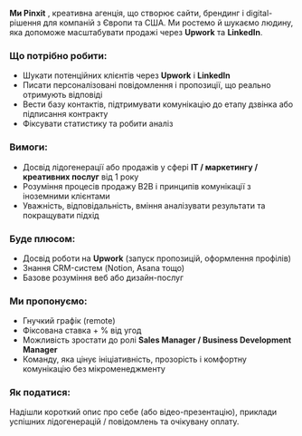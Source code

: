 **Ми Pinxit** , креативна агенція, що створює сайти, брендинг і digital-
рішення для компаній з Європи та США. Ми ростемо й шукаємо людину, яка
допоможе масштабувати продажі через **Upwork** та **LinkedIn**.

### Що потрібно робити:

  * Шукати потенційних клієнтів через **Upwork** і **LinkedIn**
  * Писати персоналізовані повідомлення і пропозиції, що реально отримують відповіді
  * Вести базу контактів, підтримувати комунікацію до етапу дзвінка або підписання контракту
  * Фіксувати статистику та робити аналіз

### Вимоги:

  * Досвід лідогенерації або продажів у сфері **IT / маркетингу / креативних послуг** від 1 року
  * Розуміння процесів продажу B2B і принципів комунікації з іноземними клієнтами
  * Уважність, відповідальність, вміння аналізувати результати та покращувати підхід

### Буде плюсом:

  * Досвід роботи на **Upwork** (запуск пропозицій, оформлення профілів)
  * Знання CRM-систем (Notion, Asana тощо)
  * Базове розуміння веб або дизайн-послуг

### Ми пропонуємо:

  * Гнучкий графік (remote)
  * Фіксована ставка + % від угод
  * Можливість зростати до ролі **Sales Manager / Business Development Manager**
  * Команду, яка цінує ініціативність, прозорість і комфортну комунікацію без мікроменеджменту

### Як податися:

Надішли короткий опис про себе (або відео-презентацію), приклади успішних
лідогенерацій / повідомлень та очікувану оплату.
